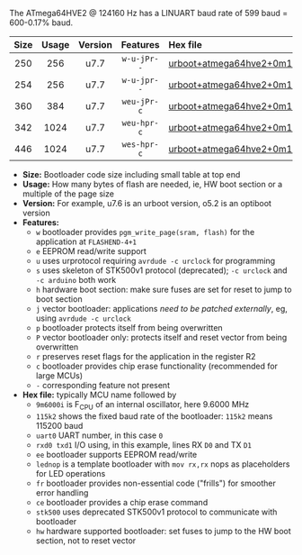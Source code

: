 The ATmega64HVE2 @ 124160 Hz has a LINUART baud rate of 599 baud = 600-0.17% baud.

|Size|Usage|Version|Features|Hex file|
|:-:|:-:|:-:|:-:|:--|
|250|256|u7.7|`w-u-jPr--`|[urboot+atmega64hve2+0m124160i++++0k6_uart0_rxb1_txb3_lednop.hex](https://raw.githubusercontent.com/stefanrueger/urboot.hex/main/mcus/atmega64hve2/internal_oscillator/fint+0m124160_Hz/br++++0k6_bps/urboot+atmega64hve2+0m124160i++++0k6_uart0_rxb1_txb3_lednop.hex)|
|254|256|u7.7|`w-u-jpr--`|[urboot+atmega64hve2+0m124160i++++0k6_uart0_rxb1_txb3_lednop_fr.hex](https://raw.githubusercontent.com/stefanrueger/urboot.hex/main/mcus/atmega64hve2/internal_oscillator/fint+0m124160_Hz/br++++0k6_bps/urboot+atmega64hve2+0m124160i++++0k6_uart0_rxb1_txb3_lednop_fr.hex)|
|360|384|u7.7|`weu-jPr-c`|[urboot+atmega64hve2+0m124160i++++0k6_uart0_rxb1_txb3_ee_lednop_fr_ce.hex](https://raw.githubusercontent.com/stefanrueger/urboot.hex/main/mcus/atmega64hve2/internal_oscillator/fint+0m124160_Hz/br++++0k6_bps/urboot+atmega64hve2+0m124160i++++0k6_uart0_rxb1_txb3_ee_lednop_fr_ce.hex)|
|342|1024|u7.7|`weu-hpr-c`|[urboot+atmega64hve2+0m124160i++++0k6_uart0_rxb1_txb3_ee_lednop_fr_ce_hw.hex](https://raw.githubusercontent.com/stefanrueger/urboot.hex/main/mcus/atmega64hve2/internal_oscillator/fint+0m124160_Hz/br++++0k6_bps/urboot+atmega64hve2+0m124160i++++0k6_uart0_rxb1_txb3_ee_lednop_fr_ce_hw.hex)|
|446|1024|u7.7|`wes-hpr-c`|[urboot+atmega64hve2+0m124160i++++0k6_uart0_rxb1_txb3_ee_lednop_fr_ce_stk500_hw.hex](https://raw.githubusercontent.com/stefanrueger/urboot.hex/main/mcus/atmega64hve2/internal_oscillator/fint+0m124160_Hz/br++++0k6_bps/urboot+atmega64hve2+0m124160i++++0k6_uart0_rxb1_txb3_ee_lednop_fr_ce_stk500_hw.hex)|

- **Size:** Bootloader code size including small table at top end
- **Usage:** How many bytes of flash are needed, ie, HW boot section or a multiple of the page size
- **Version:** For example, u7.6 is an urboot version, o5.2 is an optiboot version
- **Features:**
  + `w` bootloader provides `pgm_write_page(sram, flash)` for the application at `FLASHEND-4+1`
  + `e` EEPROM read/write support
  + `u` uses urprotocol requiring `avrdude -c urclock` for programming
  + `s` uses skeleton of STK500v1 protocol (deprecated); `-c urclock` and `-c arduino` both work
  + `h` hardware boot section: make sure fuses are set for reset to jump to boot section
  + `j` vector bootloader: applications *need to be patched externally*, eg, using `avrdude -c urclock`
  + `p` bootloader protects itself from being overwritten
  + `P` vector bootloader only: protects itself and reset vector from being overwritten
  + `r` preserves reset flags for the application in the register R2
  + `c` bootloader provides chip erase functionality (recommended for large MCUs)
  + `-` corresponding feature not present
- **Hex file:** typically MCU name followed by
  + `9m6000i` is F<sub>CPU</sub> of an internal oscillator, here 9.6000 MHz
  + `115k2` shows the fixed baud rate of the bootloader: `115k2` means 115200 baud
  + `uart0` UART number, in this case `0`
  + `rxd0 txd1` I/O using, in this example, lines RX `D0` and TX `D1`
  + `ee` bootloader supports EEPROM read/write
  + `lednop` is a template bootloader with `mov rx,rx` nops as placeholders for LED operations
  + `fr` bootloader provides non-essential code ("frills") for smoother error handling
  + `ce` bootloader provides a chip erase command
  + `stk500` uses deprecated STK500v1 protocol to communicate with bootloader
  + `hw` hardware supported bootloader: set fuses to jump to the HW boot section, not to reset vector
